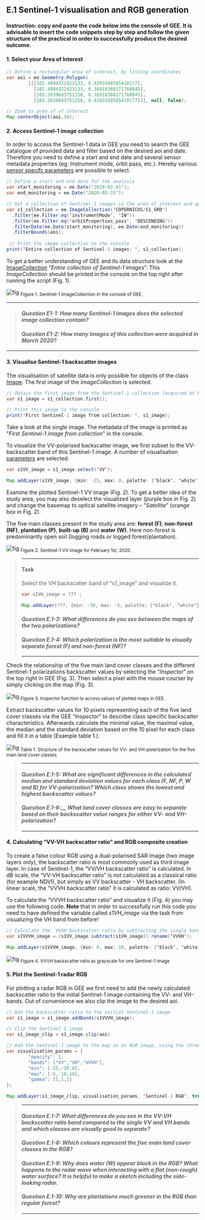 ## E.1	Sentinel-1 visualisation and RGB generation

#### Instruction: copy and paste the code below into the console of GEE. It is advisable to insert the code snippets step by step and follow the given structure of the practical in order to successfully produce the desired outcome.

#### 1. Select your Area of Interest

```java
// Define a rectangular area of interest, by listing coordinates
var aoi = ee.Geometry.Polygon(
        [[[102.4894322423133, 0.8283349585410177],
          [102.4894322423133, 0.16918388171760845],
          [103.2639683751258, 0.16918388171760845],
          [103.2639683751258, 0.8283349585410177]]], null, false);

// Zoom to area of of interest
Map.centerObject(aoi,10);
```
#### 2. Access Sentinel-1 image collection
In order to access the Sentinel-1 data in GEE you need to search the GEE catalogue of provided data and filter based on the desired aoi and date. Therefore you need to define a start and end date and several sensor metadata properties (eg: Instrument mode, orbit pass, etc.). Hereby various [sensor specifc parameters](https://developers.google.com/earth-engine/sentinel1) are possible to select.

```java
// Define a start and end date for the analysis
var start_monitoring = ee.Date('2020-02-01');
var end_monitoring = ee.Date('2020-03-15');

// Get a collection of Sentinel-1 images in the area of interest and apply some filters
var s1_collection = ee.ImageCollection('COPERNICUS/S1_GRD')
  .filter(ee.Filter.eq('instrumentMode', 'IW'))
  .filter(ee.Filter.eq('orbitProperties_pass', 'DESCENDING'))
  .filterDate(ee.Date(start_monitoring), ee.Date(end_monitoring))
  .filterBounds(aoi);
  
 // Print the image collection to the console
print('Entire collection of Sentinel-1 images: ', s1_collection);
```

To get a better understanding of GEE and its data structure look at the [ImageCollection](https://developers.google.com/earth-engine/ic_creating) “_Entire collection of Sentinel-1 images_”. This _ImageCollection_ should be printed in the console on the top right after running the script (Fig. 1).

![fig](/figures/figure_04.png)
<sub>Figure 1. Sentinel-1 ImageCollection in the console of GEE. </sub>

___
> ####   *Question E1-1: How many Sentinel-1 images does the selected image collection contain?*
> ####   *Question E1-2: How many Images of this collection were acquired in March 2020?*
___

#### 3. Visualise Sentinel-1 backscatter images
The visualisation of satellite data is only possible for objects of the class [Image](https://developers.google.com/earth-engine/image_overview). The first image of the _ImageCollection_ is selected. 

```java
// Obtain the first image from the Sentinel-1 collection (acquired at February 1st, 2020)
var s1_image = s1_collection.first();

// Print this image to the console
print('First Sentinel-1 image from collection: ', s1_image);
```
Take a look at the single image. The metadata of the image is printed as "_First Sentinel-1 image from collection_" in the console.

To visualize the VV-polarised backscatter image, we first subset to the VV-backscatter band of this Sentinel-1 image. A number of visualisation [parameters](https://developers.google.com/earth-engine/image_visualization) are selected.

```java
var s1VV_image = s1_image.select('VV');

Map.addLayer(s1VV_image, {min: -25, max: 0, palette: ['black', 'white']}, 'Sentinel-1 VV image', true);
```

Examine the plotted Sentinel-1 VV image (Fig. 2). To get a better idea of the study area, you may also deselect the visualized layer (purple box in Fig. 2) and change the basemap to optical satellite imagery – “_Satellite_” (orange box in Fig. 2). 

The five main classes present in the study area are: __forest (F)__, __non-forest (NF)__, __plantation (P)__, __built-up (B)__ and __water (W)__. Here non-forest is predominantly open soil (logging roads or logged forest/plantation). 

![fig](/figures/figure_05.png)
<sub>Figure 2. Sentinel-1 VV image for February 1st, 2020. </sub>

> ___
> #### Task
> Select the VH backscatter band of “s1_image” and visualize it.
>
> ```java
> var s1VH_image = ??? ;
> 
> Map.addLayer(???, {min: -30, max: -5, palette: ['black', 'white']}, 'Sentinel-1 VH image', true);
> ```
> #### *Question E.1-3: What differences do you see between the maps of the two polarizations?*
> 
> #### *Question E.1-4: Which polarization is the most suitable to visually separate forest (F) and non-forest (NF)?* 
> ___

Check the relationship of the five main land cover classes and the different Sentinel-1 polarizations backscatter values by selecting the “_Inspector_” on the top right in GEE (Fig. 3). Then select a pixel with the mouse courser by simply clicking on the map (Fig. 3).

![fig](/figures/figure_06.png)
<sub>Figure 3. Inspector function to access values of plotted maps in GEE. </sub>

Extract backscatter values for 10 pixels representing each of the five land cover classes via the GEE “_Inspector_” to describe class specific backscatter characteristics. Afterwards calculate the minimal value, the maximal value, the median and the standard deviation based on the 10 pixel for each class and fill it in a table (Example table 1.).

![fig](/figures/table_01.PNG)
<sub> Table 1. Structure of the backscatter values for VV- and VH-polarization for the five main land cover classes </sub>

> ___
> #### *Question E.1-5: What are significant differences in the calculated median and standard deviation values for each class (F, NF, P, W and B) for VV-polarization? Which class shows the lowest and highest backscatter values?*
> 
> #### *Question E.1-6:__ What land cover classes are easy to separate based on their backscatter value ranges for either VV- and VH-polarization?*
> ___

#### 4. Calculating “VV-VH backscatter ratio” and RGB composite creation

To create a false colour RGB using a dual-polarised SAR image (two image layers only), the backscatter ratio is most commonly used as third image layer. In case of Sentinel-1, the “VV/VH backscatter ratio” is calculated.
In dB scale, the “VV-VH backscatter ratio” is not calculated as a classical ratio (for example NDVI), but simply as VV backscatter - VH backscatter. (In linear scale, the “VVVH backscatter ratio” it is calculated as ratio: VV/VH).

To calculate the “VVVH backscatter ratio” and visualize it (Fig. 4) you may use the following code. 
__Note__ that in order to successfully run this code you need to have defined the variable called _s1VH_image_ via the task from visualizing the VH band from before!

```java
// Calculate the  VVVH backscatter ratio by subtracting the single bands of VV and VH
var s1VVVH_image = (s1VV_image.subtract(s1VH_image)).rename('VVVH');

Map.addLayer(s1VVVH_image, {min: 0, max: 10, palette: ['black', 'white']}, 'Sentinel-1 VVVH image', true);
```

![fig](/figures/figure_07.png)
<sub> Figure 4. VVVH backscatter ratio as grayscale for one Sentinel-1 image </sub>

#### 5. Plot the Sentinel-1 radar RGB

For plotting a radar RGB in GEE we first need to add the newly calculated backscatter ratio to the initial Sentinel-1 image containing the VV- and VH-bands. Out of convenience we also clip the image to the desired aoi.

```java
// Add the backscatter ratio to the initial Sentinel-1 image
var s1_image = s1_image.addBands(s1VVVH_image);

// Clip the Sentinel-1 image
var s1_image_clip = s1_image.clip(aoi)

// Add the Sentinel-1 image to the map as an RGB image, using the three bands VV, VH and VV/VH
var visualisation_params = {
        "opacity": 1,
        "bands": ["VV","VH","VVVH"],
        "min": [-25,-30,0],
        "max": [-5,-10,10],
        "gamma": [1,1,1]
};

Map.addLayer(s1_image_clip, visualisation_params, 'Sentinel-1 RGB', true)
```
> ___
> #### *Question E.1-7: What differences do you see in the VV-VH backscatter ratio band compared to the single VV and VH bands and which classes are visually good to separate?*
>
> #### *Question E.1-8: Which colours represent the five main land cover classes in the RGB?*
>
> #### *Question E.1-9: Why does water (W) appear black in the RGB? What happens to the radar wave when interacting with a flat (non-rough) water surface? It is helpful to make a sketch including the side-looking radar.*
>
> #### *Question E.1-10: Why are plantations much greener in the RGB than regular forest?*
> ___
